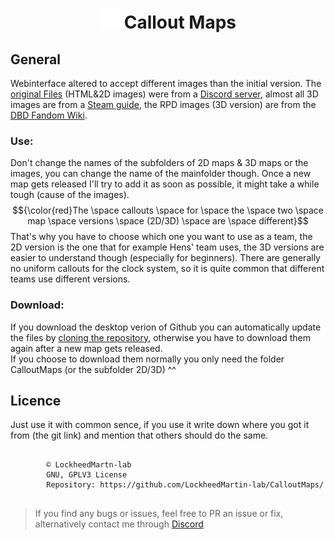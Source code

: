 <div align="center"><h1><img src="https://github.com/LockheedMartin-lab/CalloutMaps/blob/main/other/Logo.png?raw=true" alt="" height=32px width=32px></img>&nbspCallout Maps</h1></div>

## General
Webinterface altered to accept different images than the initial version. 
The [original Files](https://dbdl.floliroy.fr/maps/) (HTML&2D images) were from a [Discord server](https://discord.gg/VHZk33Z2WN/), 
almost all 3D images are from a [Steam guide](https://steamcommunity.com/sharedfiles/filedetails/?id=2899093390/), the RPD images (3D version) are from the [DBD Fandom Wiki](https://deadbydaylight.fandom.com/wiki/Raccoon_City). 


### Use: 
Don't change the names of the subfolders of 2D maps & 3D maps or the images, you can change the name of the mainfolder though. 
Once a new map gets released I'll try to add it as soon as possible, it might take a while tough (cause of the images). 
$${\color{red}The \space callouts \space for \space the \space two \space map \space versions \space (2D/3D) \space are \space different}$$ 
That's why you have to choose which one you want to use as a team, the 2D version is the one that for example Hens' team uses, the 3D versions are easier to understand though (especially for beginners). There are generally no uniform callouts for the clock system, so it is quite common that different teams use different versions. 

### Download: 
If you download the desktop verion of Github you can automatically update the files by [cloning the repository](https://docs.github.com/en/desktop/contributing-and-collaborating-using-github-desktop/adding-and-cloning-repositories/cloning-a-repository-from-github-to-github-desktop), otherwise you have to download them again after a new map gets released.  
If you choose to download them normally you only need the folder CalloutMaps (or the subfolder 2D/3D) ^^

## Licence
Just use it with common sence, if you use it write down where you got it from (the git link) and mention that others should do the same. 

<pre>
    <code "color:white;background-color:black">
        ©️ LockheedMartn-lab
        GNU, GPLV3 License
        Repository: https://github.com/LockheedMartin-lab/CalloutMaps/
    </code>
</pre>


<blockquote>If you find any bugs or issues, feel free to PR an issue or fix, alternatively contact me through <a href="https://discordapp.com/users/583700813818626109/">Discord</a>
